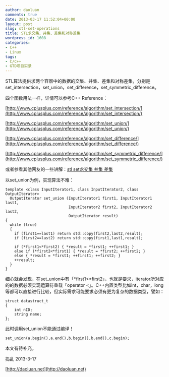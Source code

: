 ```yaml
---
author: daoluan
comments: true
date: 2013-03-17 11:52:04+00:00
layout: post
slug: stl-set-operations
title: STL求交集、并集、差集和对称差集
wordpress_id: 1608
categories:
- C++
- Linux
tags:
- C/C++
- GTD项目实录
---
```


STL算法提供求两个容器中的数据的交集、并集、差集和对称差集，分别是set_intersection，set_union，set_difference，set_symmetric_difference。

四个函数用法一样，详情可以参考C++ Reference：

[http://www.cplusplus.com/reference/algorithm/set_intersection/](http://www.cplusplus.com/reference/algorithm/set_intersection/)

[http://www.cplusplus.com/reference/algorithm/set_union/](http://www.cplusplus.com/reference/algorithm/set_union/)

[http://www.cplusplus.com/reference/algorithm/set_difference/](http://www.cplusplus.com/reference/algorithm/set_difference/)

[http://www.cplusplus.com/reference/algorithm/set_symmetric_difference/](http://www.cplusplus.com/reference/algorithm/set_symmetric_difference/)

或者参看其他网友的一些讲解：[stl set求交集 并集 差集](http://blog.chinaunix.net/uid-9950859-id-99130.html)[
](http://blog.chinaunix.net/uid-9950859-id-99130.html)

以set_union为例，实现算法不难：

    
    template <class InputIterator1, class InputIterator2, class OutputIterator>
      OutputIterator set_union (InputIterator1 first1, InputIterator1 last1,
                                InputIterator2 first2, InputIterator2 last2,
                                OutputIterator result)
    {
      while (true)
      {
        if (first1==last1) return std::copy(first2,last2,result);
        if (first2==last2) return std::copy(first1,last1,result);
    
        if (*first1<*first2) { *result = *first1; ++first1; }
        else if (*first2<*first1) { *result = *first2; ++first2; }
        else { *result = *first1; ++first1; ++first2; }
        ++result;
      }
    }


细心就会发现，在set_union中有「*first1<*first2」，也就是要求，iterator所对应的的数据必须实现运算符重载「operator <」。C++内置类型比如int，char，long等都可以直接进行比较，但实际需求可能要求必须有更为复杂的数据类型，譬如：

    
    struct datastruct_t
    {
    	int nID;
    	string name;
    };


此时调用set_union不能通过编译！

    
    set_union(a.begin(),a.end(),b,begin(),b.end(),c.begin);


本文有待补充。

捣乱 2013-3-17

[http://daoluan.net](http://daoluan.net)
